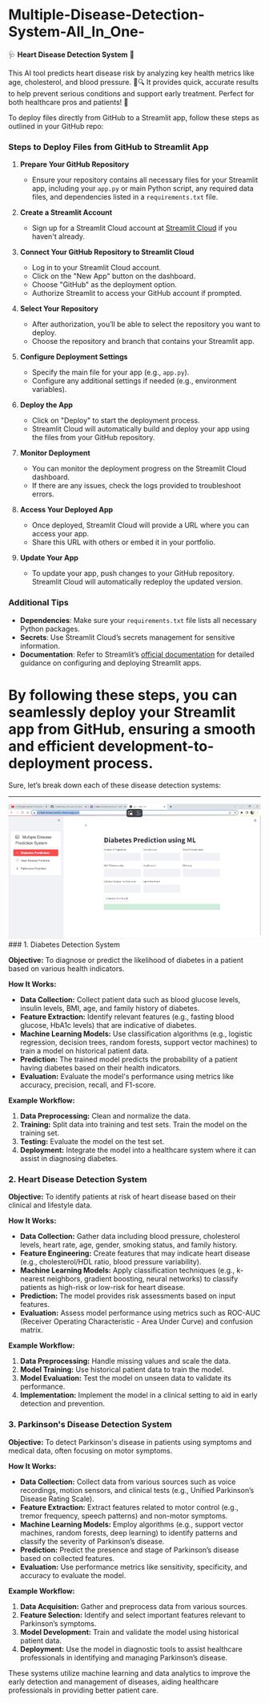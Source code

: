 # Multiple-Disease-Detection-System-All_In_One-
🩺 **Heart Disease Detection System** 💓  

This AI tool predicts heart disease risk by analyzing key health metrics like age, cholesterol, and blood pressure. 🧠🔍 It provides quick, accurate results to help prevent serious conditions and support early treatment. Perfect for both healthcare pros and patients! 🌟

To deploy files directly from GitHub to a Streamlit app, follow these steps as outlined in your GitHub repo:

### Steps to Deploy Files from GitHub to Streamlit App

1. **Prepare Your GitHub Repository**
   - Ensure your repository contains all necessary files for your Streamlit app, including your `app.py` or main Python script, any required data files, and dependencies listed in a `requirements.txt` file.

2. **Create a Streamlit Account**
   - Sign up for a Streamlit Cloud account at [Streamlit Cloud](https://streamlit.io/cloud) if you haven't already.

3. **Connect Your GitHub Repository to Streamlit Cloud**
   - Log in to your Streamlit Cloud account.
   - Click on the "New App" button on the dashboard.
   - Choose "GitHub" as the deployment option.
   - Authorize Streamlit to access your GitHub account if prompted.

4. **Select Your Repository**
   - After authorization, you’ll be able to select the repository you want to deploy.
   - Choose the repository and branch that contains your Streamlit app.

5. **Configure Deployment Settings**
   - Specify the main file for your app (e.g., `app.py`).
   - Configure any additional settings if needed (e.g., environment variables).

6. **Deploy the App**
   - Click on "Deploy" to start the deployment process.
   - Streamlit Cloud will automatically build and deploy your app using the files from your GitHub repository.

7. **Monitor Deployment**
   - You can monitor the deployment progress on the Streamlit Cloud dashboard.
   - If there are any issues, check the logs provided to troubleshoot errors.

8. **Access Your Deployed App**
   - Once deployed, Streamlit Cloud will provide a URL where you can access your app.
   - Share this URL with others or embed it in your portfolio.

9. **Update Your App**
   - To update your app, push changes to your GitHub repository. Streamlit Cloud will automatically redeploy the updated version.

### Additional Tips

- **Dependencies**: Make sure your `requirements.txt` file lists all necessary Python packages.
- **Secrets**: Use Streamlit Cloud’s secrets management for sensitive information.
- **Documentation**: Refer to Streamlit’s [official documentation](https://docs.streamlit.io/) for detailed guidance on configuring and deploying Streamlit apps.

By following these steps, you can seamlessly deploy your Streamlit app from GitHub, ensuring a smooth and efficient development-to-deployment process.
==============================================================================================================================================================

Sure, let’s break down each of these disease detection systems:
<hr>
<img src="Images-Output/up4.PNG">
### 1. Diabetes Detection System

**Objective:**
To diagnose or predict the likelihood of diabetes in a patient based on various health indicators.

**How It Works:**
- **Data Collection:** Collect patient data such as blood glucose levels, insulin levels, BMI, age, and family history of diabetes.
- **Feature Extraction:** Identify relevant features (e.g., fasting blood glucose, HbA1c levels) that are indicative of diabetes.
- **Machine Learning Models:** Use classification algorithms (e.g., logistic regression, decision trees, random forests, support vector machines) to train a model on historical patient data.
- **Prediction:** The trained model predicts the probability of a patient having diabetes based on their health indicators.
- **Evaluation:** Evaluate the model's performance using metrics like accuracy, precision, recall, and F1-score.

**Example Workflow:**
1. **Data Preprocessing:** Clean and normalize the data.
2. **Training:** Split data into training and test sets. Train the model on the training set.
3. **Testing:** Evaluate the model on the test set.
4. **Deployment:** Integrate the model into a healthcare system where it can assist in diagnosing diabetes.

### 2. Heart Disease Detection System

**Objective:**
To identify patients at risk of heart disease based on their clinical and lifestyle data.

**How It Works:**
- **Data Collection:** Gather data including blood pressure, cholesterol levels, heart rate, age, gender, smoking status, and family history.
- **Feature Engineering:** Create features that may indicate heart disease (e.g., cholesterol/HDL ratio, blood pressure variability).
- **Machine Learning Models:** Apply classification techniques (e.g., k-nearest neighbors, gradient boosting, neural networks) to classify patients as high-risk or low-risk for heart disease.
- **Prediction:** The model provides risk assessments based on input features.
- **Evaluation:** Assess model performance using metrics such as ROC-AUC (Receiver Operating Characteristic - Area Under Curve) and confusion matrix.

**Example Workflow:**
1. **Data Preprocessing:** Handle missing values and scale the data.
2. **Model Training:** Use historical patient data to train the model.
3. **Model Evaluation:** Test the model on unseen data to validate its performance.
4. **Implementation:** Implement the model in a clinical setting to aid in early detection and prevention.

### 3. Parkinson's Disease Detection System

**Objective:**
To detect Parkinson's disease in patients using symptoms and medical data, often focusing on motor symptoms.

**How It Works:**
- **Data Collection:** Collect data from various sources such as voice recordings, motion sensors, and clinical tests (e.g., Unified Parkinson’s Disease Rating Scale).
- **Feature Extraction:** Extract features related to motor control (e.g., tremor frequency, speech patterns) and non-motor symptoms.
- **Machine Learning Models:** Employ algorithms (e.g., support vector machines, random forests, deep learning) to identify patterns and classify the severity of Parkinson’s disease.
- **Prediction:** Predict the presence and stage of Parkinson’s disease based on collected features.
- **Evaluation:** Use performance metrics like sensitivity, specificity, and accuracy to evaluate the model.

**Example Workflow:**
1. **Data Acquisition:** Gather and preprocess data from various sources.
2. **Feature Selection:** Identify and select important features relevant to Parkinson’s symptoms.
3. **Model Development:** Train and validate the model using historical patient data.
4. **Deployment:** Use the model in diagnostic tools to assist healthcare professionals in identifying and managing Parkinson’s disease.

These systems utilize machine learning and data analytics to improve the early detection and management of diseases, aiding healthcare professionals in providing better patient care.
